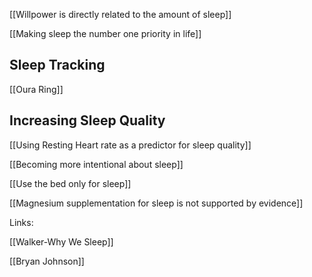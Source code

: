 [[Willpower is directly related to the amount of sleep]]

[[Making sleep the number one priority in life]]

## Sleep Tracking

[[Oura Ring]]

## Increasing Sleep Quality

[[Using Resting Heart rate as a predictor for sleep quality]]

[[Becoming more intentional about sleep]]

[[Use the bed only for sleep]]

[[Magnesium supplementation for sleep is not supported by evidence]]


Links:

[[Walker-Why We Sleep]]

[[Bryan Johnson]]

